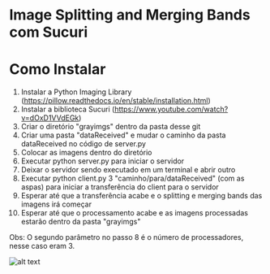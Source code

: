 # Image Splitting and Merging Bands com Sucuri

# Como Instalar

1) Instalar a Python Imaging Library (https://pillow.readthedocs.io/en/stable/installation.html) 
2) Instalar a biblioteca Sucuri (https://www.youtube.com/watch?v=dOxD1VVdEGk)
3) Criar o diretório "grayimgs" dentro da pasta desse git
4) Criar uma pasta "dataReceived" e mudar o caminho da pasta dataReceived no código de server.py
5) Colocar as imagens dentro do diretório 
6) Executar python server.py para iniciar o servidor
7) Deixar o servidor sendo executado em um terminal e abrir outro
8) Executar python client.py 3 "caminho/para/dataReceived" (com as aspas) para iniciar a transferência do client para o servidor
9) Esperar até que a transferência acabe e o splitting e merging bands das imagens irá começar
10) Esperar até que o processamento acabe e as imagens processadas estarão dentro da pasta "grayimgs"

Obs: O segundo parâmetro no passo 8 é o número de processadores, nesse caso eram 3.

![alt text](https://github.com/renanbaqui/sistdist/processing.png)
